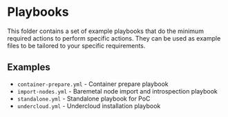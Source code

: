 Playbooks
=========

This folder contains a set of example playbooks that do the minimum required
actions to perform specific actions. They can be used as example files to be
tailored to your specific requirements.

Examples
--------

* `container-prepare.yml` - Container prepare playbook
* `import-nodes.yml` - Baremetal node import and introspection playbook
* `standalone.yml` - Standalone playbook for PoC
* `undercloud.yml` - Undercloud installation playbook
